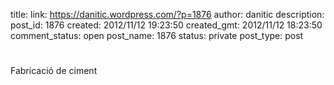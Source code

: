 title: 
link: https://danitic.wordpress.com/?p=1876
author: danitic
description: 
post_id: 1876
created: 2012/11/12 19:23:50
created_gmt: 2012/11/12 18:23:50
comment_status: open
post_name: 1876
status: private
post_type: post

# 

Fabricació de ciment